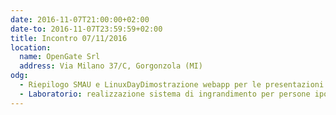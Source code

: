 ```yaml
---
date: 2016-11-07T21:00:00+02:00
date-to: 2016-11-07T23:59:59+02:00
title: Incontro 07/11/2016
location:
  name: OpenGate Srl
  address: Via Milano 37/C, Gorgonzola (MI)
odg:
  - Riepilogo SMAU e LinuxDayDimostrazione webapp per le presentazioni
  - Laboratorio: realizzazione sistema di ingrandimento per persone ipovedenti
---
```

